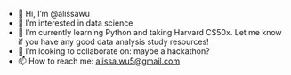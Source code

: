 - 👋 Hi, I’m @alissawu
- 👀 I’m interested in data science
- 🌱 I’m currently learning Python and taking Harvard CS50x. Let me know if you have any good data analysis study resources!
- 💞️ I’m looking to collaborate on: maybe a hackathon? 
- 📫 How to reach me: alissa.wu5@gmail.com

<!---
alissawu/alissawu is a ✨ special ✨ repository because its `README.md` (this file) appears on your GitHub profile.
You can click the Preview link to take a look at your changes.
--->
